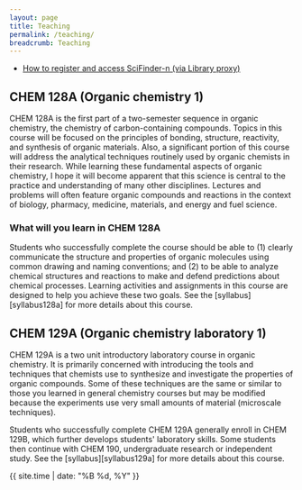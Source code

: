 ```yaml
---
layout: page
title: Teaching
permalink: /teaching/
breadcrumb: Teaching
---
```


- [How to register and access SciFinder-n (via Library proxy)][Scifinder-n]
<!-- 
- [How to obtain ChemDraw Prime (faculty and staff)][ChemDrawPrime]
- How to obtain and apply licenses for processing NMR/IR/UV spectra with MestReNova software
 -->

[Scifinder-n]: https://docs.google.com/document/d/1WSgke5mCnQ5pHCDM3XWMMLiLtHqKrP2rIVlWFEm5Ngk/edit?usp=sharing
[ChemDrawPrime]: 
[MestReNova]: 

## CHEM 128A (Organic chemistry 1)

CHEM 128A is the first part of a two-semester sequence in organic chemistry, the chemistry of carbon-containing compounds. Topics in this course will be focused on the principles of bonding, structure, reactivity, and synthesis of organic materials. Also, a significant portion of this course will address the analytical techniques routinely used by organic chemists in their research. While learning these fundamental aspects of organic chemistry, I hope it will become apparent that this science is central to the practice and understanding of many other disciplines. Lectures and problems will often feature organic compounds and reactions in the context of biology, pharmacy, medicine, materials, and energy and fuel science.

### What will you learn in CHEM 128A

Students who successfully complete the course should be able to (1) clearly communicate the structure and properties of organic molecules using common drawing and naming conventions; and (2) to be able to analyze chemical structures and reactions to make and defend predictions about chemical processes. Learning activities and assignments in this course are designed to help you achieve these two goals. See the [syllabus][syllabus128a] for more details about this course.

## CHEM 129A (Organic chemistry laboratory 1)

CHEM 129A is a two unit introductory laboratory course in organic chemistry. It is primarily concerned with introducing the tools and techniques that chemists use to synthesize and investigate the properties of organic compounds. Some of these techniques are the same or similar to those you learned in general chemistry courses but may be modified because the experiments use very small amounts of material (microscale techniques).

Students who successfully complete CHEM 129A generally enroll in CHEM 129B, which further develops students' laboratory skills. Some students then continue with CHEM 190, undergraduate research or independent study. See the [syllabus][syllabus129a] for more details about this course.

{{ site.time | date: "%B %d, %Y" }}

<!-- ## CHEM 128B (Organic chemistry 2) -->


<!-- [syllabus128a]: /teaching/syllabus-128a/

[syllabus129a]: /teaching/syllabus-129a/ -->
